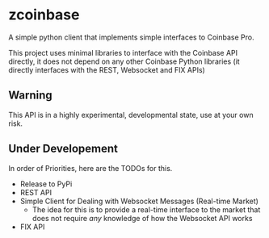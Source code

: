 # zcoinbase

A simple python client that implements simple interfaces to Coinbase Pro.

This project uses minimal libraries to interface with the Coinbase API directly, it does
not depend on any other Coinbase Python libraries (it directly interfaces with the 
REST, Websocket and FIX APIs)

## Warning
This API is in a highly experimental, developmental state, use at your own risk.

## Under Developement
In order of Priorities, here are the TODOs for this.
- Release to PyPi
- REST API
- Simple Client for Dealing with Websocket Messages (Real-time Market)
  - The idea for this is to provide a real-time interface to the market that does not
    require *any* knowledge of how the Websocket API works
- FIX API

